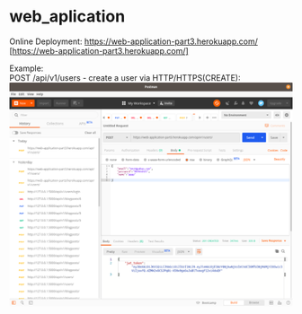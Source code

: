 # web_aplication  
  
Online Deployment: https://web-application-part3.herokuapp.com/ [https://web-application-part3.herokuapp.com/]  
  
Example:  
POST /api/v1/users - create a user via HTTP/HTTPS(CREATE):  
![web-register.png](/result3/web-register.png "create a user via HTTP/HTTPS")  
